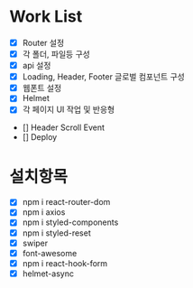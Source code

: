 # Work List

- [x] Router 설정
- [x] 각 폴더, 파일등 구성
- [x] api 설정
- [x] Loading, Header, Footer 글로벌 컴포넌트 구성
- [x] 웹폰트 설정
- [x] Helmet
- [x] 각 페이지 UI 작업 및 반응형
- [] Header Scroll Event
- [] Deploy

# 설치항목

- [x] npm i react-router-dom
- [x] npm i axios
- [x] npm i styled-components
- [x] npm i styled-reset
- [x] swiper
- [x] font-awesome
- [x] npm i react-hook-form
- [x] helmet-async

